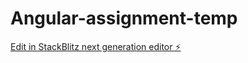 # Angular-assignment-temp

[Edit in StackBlitz next generation editor ⚡️](https://stackblitz.com/~/github.com/Shipra94/Angular-assignment-temp)